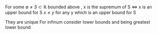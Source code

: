 For some  $\emptyset \ne S \subset \mathbb{R}$ bounded above , x is the supremum of S $\iff$
	x is an upper bound for S
	$x \le y$ for any y which is an upper bound for S


They are unique
For infinum consider lower bounds and being greatest lower bound
